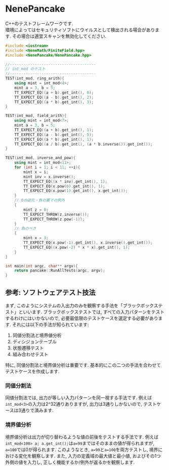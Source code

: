 # NenePancake
C++のテストフレームワークです.  
環境によってはセキュリティソフトにウイルスとして検出される場合があります. その場合は適宜スキャンを無効化してください.

```cpp
#include <iostream>
#include <NeneMath/FiniteField.hpp>
#include <NenePancake/NenePancake.hpp>

//--------------------------------------
// int_mod のテスト
//--------------------------------------
TEST(int_mod, ring_arith){
    using mint = int_mod<4>;
    mint a = 3, b = 5;
    TT_EXPECT_EQ((a + b).get_int(), 0);
    TT_EXPECT_EQ((a - b).get_int(), 2);
    TT_EXPECT_EQ((a * b).get_int(), 3);
}

TEST(int_mod, field_arith){
    using mint = int_mod<7>;
    mint a = 3, b = 5;
    TT_EXPECT_EQ((a + b).get_int(), 1);
    TT_EXPECT_EQ((a - b).get_int(), 5);
    TT_EXPECT_EQ((a * b).get_int(), 1);
    TT_EXPECT_EQ((a / b).get_int(), (a * b.inverse()).get_int());
}

TEST(int_mod, inverse_and_pow){
    using mint = int_mod<11>;
    for (int i = 1; i < 11; ++i){
        mint x = i;
        mint inv = x.inverse();
        TT_EXPECT_EQ((x * inv).get_int(), 1);
        TT_EXPECT_EQ(x.pow(0).get_int(), 1);
        TT_EXPECT_EQ(x.pow(1).get_int(), x.get_int());
    }
    // 0の逆元・負の冪での例外
    {
        mint z = 0;
        TT_EXPECT_THROW(z.inverse());
        TT_EXPECT_THROW(z.pow(-1));
    }
    // 負のべき
    {
        mint x = 3;
        TT_EXPECT_EQ(x.pow(-1).get_int(), x.inverse().get_int());
        TT_EXPECT_EQ((x.pow(-2) * x * x).get_int(), 1);
    }
}

int main(int argc, char** argv){
    return pancake::RunAllTests(argc, argv);
}
```

## 参考: ソフトウェアテスト技法
まず, このようにシステムの入出力のみを観察する手法を「ブラックボックステスト」といいます. ブラックボックステストでは, すべての入力パターンをテストするわけにはいかないので, 必要最低限のテストケースを選定する必要があります. それには以下の手法が知られています:  
1. 同値分割法と境界値分析
2. ディシジョンテーブル
3. 状態遷移テスト
4. 組み合わせテスト

特に, 同値分割法と境界値分析は重要です. 基本的にこの二つの手法を合わせてテストケースを作成します.
### 同値分割法
同値分割法では, 出力が等しい入力パターンを同一視する手法です. 例えば`int_mod<3>`の入力は2^32通りありますが, 出力は3通りしかないので, テストケースは3通りで済みます.

### 境界値分析
境界値分析は出力が切り替わるような値の前後をテストする手法です. 例えば`int_mod<100> a; a.get_int();`は`a=99`まではそのままの値が得られますが, `a=100`では0が得られます. このようなとき, `a=99`と`a=100`を両方テストし, 境界における変化を観察します. また, 入力の定義域の最大値と最小値, およびその1つ外側の値を入力し, 正しく機能するか/例外が返るかを観察します.
